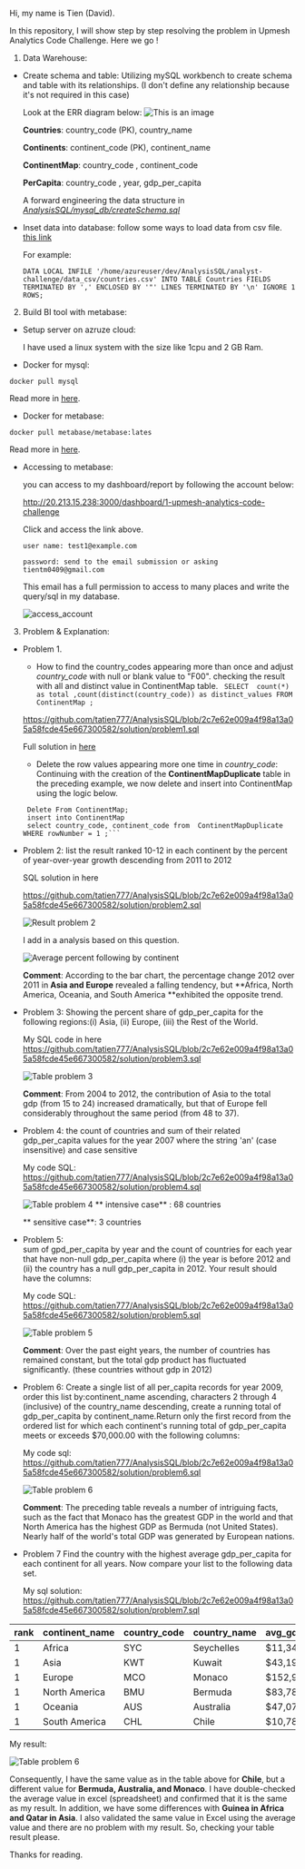 Hi, my name is Tien (David).

In this repository, I will show step by step resolving the problem in Upmesh Analytics Code Challenge. Here we go ! 
1. Data Warehouse: 
- Create schema and table: Utilizing mySQL workbench to create schema and table with its relationships. (I don't define any relationship because it's not required in this case)

    Look  at the ERR diagram below: 
    ![This is an image](image/ERR_diagram.png)

    **Countries**: country_code (PK), country_name 

    **Continents**: continent_code (PK), continent_name

    **ContinentMap**: country_code , continent_code 

    **PerCapita**: country_code , year, gdp_per_capita 

    A forward engineering the data structure in [*AnalysisSQL/mysql_db/createSchema.sql*](https://github.com/tatien777/AnalysisSQL/blob/master/mysql_db/createSchema.sql)


- Inset data into database: follow some ways to load data from csv file. [this link](https://www.mysqltutorial.org/import-csv-file-mysql-table/#:~:text=Importing%20CSV%20file%20using%20MySQL%20Workbench&text=Open%20table%20to%20which%20the%20data%20is%20loaded.&text=Review%20the%20data%2C%20click%20Apply,insert%20data%20into%20the%20table.)

    For example: 

    ```DATA LOCAL INFILE '/home/azureuser/dev/AnalysisSQL/analyst-challenge/data_csv/countries.csv' INTO TABLE Countries FIELDS TERMINATED BY ',' ENCLOSED BY '"' LINES TERMINATED BY '\n' IGNORE 1 ROWS; ```

2. Build BI tool with metabase:  

- Setup server on azruze cloud:

    I have used  a linux system with the size like 1cpu and 2 GB Ram.

- Docker for mysql: 

```docker pull mysql```

Read more in [here](https://hub.docker.com/r/mysql/mysql-server). 

- Docker for metabase: 

```docker pull metabase/metabase:lates``` 

Read more in [here](https://www.metabase.com/docs/latest/operations-guide/running-metabase-on-docker.html).

- Accessing to metabase: 

    you can access to my dashboard/report by following the account below:

    http://20.213.15.238:3000/dashboard/1-upmesh-analytics-code-challenge

    Click and access the link above.

    ```user name: test1@example.com ```

    ```password: send to the email submission or asking tientm0409@gmail.com ```

    This email has a full permission to access to many places and write the query/sql in my database.

    ![access_account](image/access_account.png)



3. Problem & Explanation:

- Problem 1. 
    - How to find the country_codes appearing more than once and adjust *country_code* with null or blank value to "F00".
    checking the result with all and distinct value in ContinentMap table. ``` SELECT 
count(*) as total ,count(distinct(country_code)) as distinct_values
FROM ContinentMap ;```

    https://github.com/tatien777/AnalysisSQL/blob/2c7e62e009a4f98a13a05a58fcde45e667300582/solution/problem1.sql

    Full solution in [here](https://github.com/tatien777/AnalysisSQL/blob/master/solution/problem1.sql)

   - Delete the row values appearing more one time in *country_code*: 
   Continuing with the creation of the **ContinentMapDuplicate** table in the preceding example, we now delete and insert into ContinentMap using the logic below.
   
   ```
    Delete From ContinentMap;
    insert into ContinentMap
	select country_code, continent_code from  ContinentMapDuplicate WHERE rowNumber = 1 ;```

- Problem 2: 
    list the result ranked 10-12 in each continent by the percent of year-over-year growth descending from 2011 to 2012

    SQL solution in here
    
    https://github.com/tatien777/AnalysisSQL/blob/2c7e62e009a4f98a13a05a58fcde45e667300582/solution/problem2.sql

    
   

    ![Result problem 2](image/Q2-1.png)

    I add in a analysis based on this question.

    ![Average percent following by continent](image/Q2-2.png)
     
    **Comment**: According to the bar chart, the percentage change 2012 over 2011 in **Asia and Europe** revealed a falling tendency, but **Africa, North America, Oceania, and South America **exhibited the opposite trend.

- Problem 3: 
    Showing the percent share of gdp_per_capita for the following regions:(i) Asia, (ii) Europe, (iii) the Rest of the World.

    My SQL code in here https://github.com/tatien777/AnalysisSQL/blob/2c7e62e009a4f98a13a05a58fcde45e667300582/solution/problem3.sql

    ![Table problem 3](image/Q3-1.png)

    **Comment**: From 2004 to 2012, the contribution of Asia to the total gdp (from 15 to 24) increased dramatically, but that of Europe fell considerably throughout the same period (from 48 to 37).

- Problem 4:  the count of countries and sum of their related gdp_per_capita values for the year 2007 where the string 'an' (case insensitive) and case sensitive

    My code SQL: https://github.com/tatien777/AnalysisSQL/blob/2c7e62e009a4f98a13a05a58fcde45e667300582/solution/problem4.sql

    ![Table problem 4](image/Q4-1.png)
    ** intensive case** : 68 countries 

    ** sensitive case**: 3 countries 

- Problem 5:  
sum of gpd_per_capita by year and the count of countries for each year that have non-null gdp_per_capita where (i) the year is before 2012 and (ii) the country has a null gdp_per_capita in 2012. Your result should have the columns:

    My code SQL: https://github.com/tatien777/AnalysisSQL/blob/2c7e62e009a4f98a13a05a58fcde45e667300582/solution/problem5.sql

    ![Table problem 5](image/Q5-1.png)

    **Comment**: Over the past eight years, the number of countries has remained constant, but the total gdp product has fluctuated significantly. (these countries without gdp in 2012)
- Problem 6: Create a single list of all per_capita records for year 2009, order this list by:continent_name ascending, characters 2 through 4 (inclusive) of the country_name descending,  create a running total of gdp_per_capita by continent_name.Return only the first record from the ordered list for which each continent's running total of gdp_per_capita meets or exceeds $70,000.00 with the following columns:

    My code sql: https://github.com/tatien777/AnalysisSQL/blob/2c7e62e009a4f98a13a05a58fcde45e667300582/solution/problem6.sql

    ![Table problem 6](image/Q6-1.png)

    **Comment**: The preceding table reveals a number of intriguing facts, such as the fact that Monaco has the greatest GDP in the world and that North America has the highest GDP as Bermuda (not United States). Nearly half of the world's total GDP was generated by European nations.

- Problem 7 Find the country with the highest average gdp_per_capita for each continent for all years. Now compare your list to the following data set. 

    My sql solution: https://github.com/tatien777/AnalysisSQL/blob/2c7e62e009a4f98a13a05a58fcde45e667300582/solution/problem7.sql

rank | continent_name | country_code | country_name | avg_gdp_per_capita 
---- | -------------- | ------------ | ------------ | -----------------
   1 | Africa         | SYC          | Seychelles   |         $11,348.66
   1 | Asia           | KWT          | Kuwait       |         $43,192.49
   1 | Europe         | MCO          | Monaco       |        $152,936.10
   1 | North America  | BMU          | Bermuda      |         $83,788.48
   1 | Oceania        | AUS          | Australia    |         $47,070.39
   1 | South America  | CHL          | Chile        |         $10,781.71

   My result: 
    
![Table problem 6](image/Q7-1.png)

Consequently, I have the same value as in the table above for **Chile**, but a different value for **Bermuda, Australia, and Monaco**. I have double-checked the average value in excel (spreadsheet) and confirmed that it is the same as my result.
In addition, we have some differences with **Guinea in Africa and Qatar in Asia**. I also validated the same value in Excel using the average value and there are no problem with my result. So, checking your table result please.


Thanks for reading. 